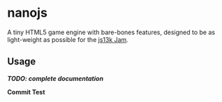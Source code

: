 # nanojs
A tiny HTML5 game engine with bare-bones features, designed to be as light-weight as possible for the [js13k Jam](http://js13kgames.com/).

## Usage

***TODO: complete documentation***

**Commit Test**
